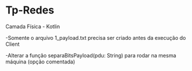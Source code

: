 # Tp-Redes

Camada Física - Kotlin

-Somente o arquivo 1_payload.txt precisa ser criado antes da execução do Client

-Alterar a função separaBitsPayload(pdu: String) para rodar na mesma máquina (opção comentada)
